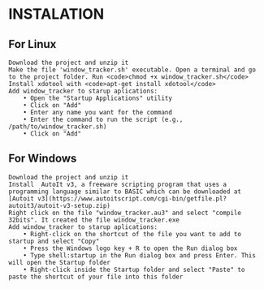 # INSTALATION

## For Linux
    Download the project and unzip it
    Make the file 'window_tracker.sh' executable. Open a terminal and go to the project folder. Run <code>chmod +x window_tracker.sh</code>
    Install xdotool with <code>apt-get install xdotool</code>
    Add window_tracker to starup aplications:
        • Open the "Startup Applications" utility
        • Click on "Add"
        • Enter any name you want for the command
        • Enter the command to run the script (e.g., /path/to/window_tracker.sh)
        • Click on "Add"

## For Windows
    Download the project and unzip it
    Install  AutoIt v3, a freeware scripting program that uses a programming language similar to BASIC which can be downloaded at [Autoit v3](https://www.autoitscript.com/cgi-bin/getfile.pl?autoit3/autoit-v3-setup.zip)
    Right click on the file "window_tracker.au3" and select "compile 32bits". It created the file window_tracker.exe
    Add window_tracker to starup aplications:
        • Right-click on the shortcut of the file you want to add to startup and select "Copy"
        • Press the Windows logo key + R to open the Run dialog box
        • Type shell:startup in the Run dialog box and press Enter. This will open the Startup folder
        • Right-click inside the Startup folder and select "Paste" to paste the shortcut of your file into this folder
